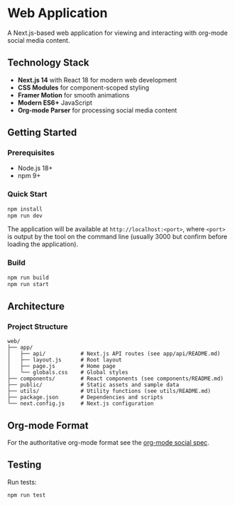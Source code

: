 # Web Application

A Next.js-based web application for viewing and interacting with org-mode social media content.

## Technology Stack

- **Next.js 14** with React 18 for modern web development
- **CSS Modules** for component-scoped styling
- **Framer Motion** for smooth animations
- **Modern ES6+** JavaScript
- **Org-mode Parser** for processing social media content

## Getting Started

### Prerequisites
- Node.js 18+
- npm 9+

### Quick Start
```bash
npm install
npm run dev
```

The application will be available at `http://localhost:<port>`, where `<port>` is output by the tool on the command line (usually 3000 but confirm before loading the application).

### Build

```bash
npm run build
npm run start
```

## Architecture

### Project Structure

```
web/
├── app/
│   ├── api/           # Next.js API routes (see app/api/README.md)
│   ├── layout.js      # Root layout
│   ├── page.js        # Home page
│   └── globals.css    # Global styles
├── components/        # React components (see components/README.md)
├── public/            # Static assets and sample data
├── utils/             # Utility functions (see utils/README.md)
├── package.json       # Dependencies and scripts
└── next.config.js     # Next.js configuration
```

## Org-mode Format

For the authoritative org-mode format see the [org-mode social spec](https://github.com/tanrax/org-social).

## Testing

Run tests:
```bash
npm run test
```